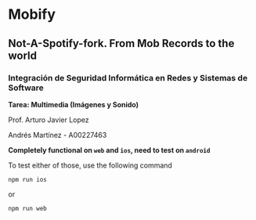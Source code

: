 # Mobify 
## Not-A-Spotify-fork. From Mob Records to the world
### Integración de Seguridad Informática en Redes y Sistemas de Software

**Tarea: Multimedia (Imágenes y Sonido)**

Prof. Arturo Javier Lopez

Andrés Martínez - A00227463

**Completely functional on `web` and `ios`, need to test on `android`**

To test either of those, use the following command 

```npm run ios```


or


```npm run web```
